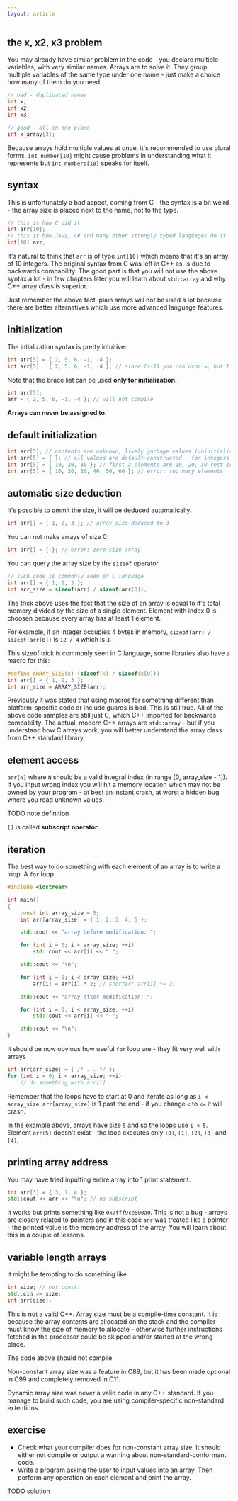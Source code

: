 ```yaml
---
layout: article
---
```


## the x, x2, x3 problem

You may already have similar problem in the code - you declare multiple variables, with very similar names. Arrays are to solve it. They group multiple variables of the same type under one name - just make a choice how many of them do you need.

```c++
// bad - duplicated names
int x;
int x2;
int x3;

// good - all in one place
int x_array[3];
```

<div class="note pro-tip">

Because arrays hold multiple values at once, it's recommended to use plural forms. `int number[10]` might cause problems in understanding what it represents but `int numbers[10]`  speaks for itself.
</div>

## syntax

This is unfortunately a bad aspect, coming from C - the syntax is a bit weird - the array size is placed next to the name, not to the type.

```c++
// this is how C did it
int arr[10];
// this is how Java, C# and many other strongly typed languages do it
int[10] arr;
```

It's natural to think that `arr` is of type `int[10]` which means that it's an array of 10 integers. The original syntax from C was left in C++ as-is due to backwards compability. The good part is that you will not use the above syntax a lot - in few chapters later you will learn about `std::array` and why C++ array class is superior.

Just remember the above fact, plain arrays will not be used a lot because there are better alternatives which use more advanced language features.

## initialization

The intialization syntax is pretty intuitive:

```c++
int arr[5] = { 2, 5, 6, -1, -4 }; 
int arr[5]   { 2, 5, 6, -1, -4 }; // since C++11 you can drop =, but I would not recommend it
```

Note that the brace list can be used **only for initialization**.

```c++
int arr[5];
arr = { 2, 5, 6, -1, -4 }; // will not compile
```

**Arrays can never be assigned to.**

## default initialization

```c++
int arr[5]; // contents are unknown, likely garbage values (uninitialized memory)
int arr[5] = { }; // all values are default-constructed - for integers it means all elements are 0
int arr[5] = { 10, 20, 30 }; // first 3 elements are 10, 20, 30 rest is 0
int arr[5] = { 10, 20, 30, 40, 50, 60 }; // error: too many elements
```

## automatic size deduction

It's possible to ommit the size, it will be deduced automatically.

```c++
int arr[] = { 1, 2, 3 }; // array size deduced to 3
```

You can not make arrays of size 0:

```c++
int arr[] = { }; // error: zero-size array
```

You can query the array size by the `sizeof` operator

```c
// such code is commonly seen in C language
int arr[] = { 1, 2, 3 };
int arr_size = sizeof(arr) / sizeof(arr[0]);
```

The trick above uses the fact that the size of an array is equal to it's total memory divided by the size of a single element. Element with index 0 is choosen because every array has at least 1 element.

For example, if an integer occupies 4 bytes in memory, `sizeof(arr) / sizeof(arr[0])` is `12 / 4` which is `3`.

This sizeof trick is commonly seen in C language, some libraries also have a macro for this:

```c
#define ARRAY_SIZE(x) (sizeof(x) / sizeof(x[0]))
int arr[] = { 1, 2, 3 };
int arr_size = ARRAY_SIZE(arr);
```

Previously it was stated that using macros for something different than platform-specific code or include guards is bad. This is still true. All of the above code samples are still just C, which C++ imported for backwards compability. The actual, modern C++ arrays are `std::array` - but if you understand how C arrays work, you will better understand the array class from C++ standard library.

## element access

`arr[N]` where `N` should be a valid integral index (in range \[0, array_size - 1\]). If you input wrong index you will hit a memory location which may not be owned by your program - at best an instant crash, at worst a hidden bug where you read unknown values.

TODO note definition

<div class="note success" markdown="block">

`[]` is called **subscript operator**.
</div>

## iteration

The best way to do something with each element of an array is to write a loop. A `for` loop.

```c++
#include <iostream>

int main()
{
    const int array_size = 5;
    int arr[array_size] = { 1, 2, 3, 4, 5 };

    std::cout << "array before modification: ";

    for (int i = 0; i < array_size; ++i)
        std::cout << arr[i] << " ";

    std::cout << "\n";

    for (int i = 0; i < array_size; ++i)
        arr[i] = arr[i] * 2; // shorter: arr[i] *= 2;

    std::cout << "array after modification: ";

    for (int i = 0; i < array_size; ++i)
        std::cout << arr[i] << " ";

    std::cout << "\n";
}
```

It should be now obvious how useful `for` loop are - they fit very well with arrays

```c++
int arr[arr_size] = { /* ... */ };
for (int i = 0; i < array_size; ++i)
    // do something with arr[i]
```

Remember that the loops have to start at 0 and iterate as long as `i < array_size`. `arr[array_size]` is 1 past the end - if you change `<` to `<=` it will crash.

In the example above, arrays have size `5` and so the loops use `i < 5`. Element `arr[5]` doesn't exist - the loop executes only `[0]`, `[1]`, `[2]`, `[3]` and `[4]`.

## printing array address

You may have tried inputting entire array into 1 print statement.

```c++
int arr[3] = { 3, 1, 4 };
std::cout << arr << "\n"; // no subscript
```

It works but prints something like `0x7fff9ce500a0`. This is not a bug - arrays are closely related to pointers and in this case `arr` was treated like a pointer - the printed value is the memory address of the array. You will learn about this in a couple of lessons.

## variable length arrays

It might be tempting to do something like

```c++
int size; // not const!
std::cin >> size;
int arr[size];
```

This is not a valid C++. Array size must be a compile-time constant. It is because the array contents are allocated on the stack and the compiler must know the size of memory to allocate - otherwise further instructions fetched in the processor could be skipped and/or started at the wrong place.

The code above should not compile. 

<div class="note info">

Non-constant array size was a feature in C89, but it has been made optional in C99 and completely removed in C11.

Dynamic array size was never a valid code in any C++ standard. If you manage to build such code, you are using compiler-specific non-standard extentions.
</div>

## exercise

- Check what your compiler does for non-constant array size. It should either not compile or output a warning about non-standard-conformant code.
- Write a program asking the user to input values into an array. Then perform any operation on each element and print the array.

TODO solution
